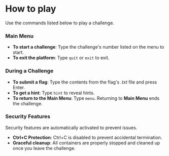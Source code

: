 # How to play
Use the commands listed below to play a challenge. 
### Main Menu
- **To start a challenge**: Type the challenge's number listed on the menu to start.
- **To exit the platform**: Type `quit` or `exit` to exit.

### During a Challenge
- **To submit a flag**: Type the contents from the flag's *.txt* file and press Enter.
- **To get a hint**: Type `hint` to reveal hints.
- **To return to the Main Menu**: Type `menu`. Returning to **Main Menu** ends the challenge. 

### Security Features
Security features are automatically activated to prevent issues.
- **Ctrl+C Protection**: Ctrl+C is disabled to prevent accidental termination.
- **Graceful cleanup**: All containers are properly stopped and cleaned up once you leave the challenge. 